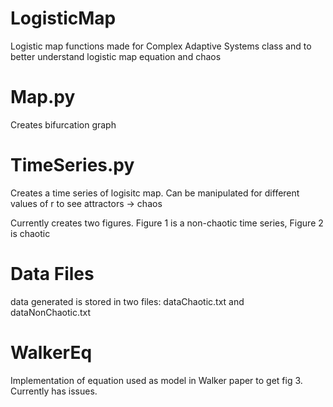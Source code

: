 # LogisticMap

Logistic map functions made for Complex Adaptive Systems class and to better understand logistic map equation and chaos

# Map.py

Creates bifurcation graph

# TimeSeries.py

Creates a time series of logisitc map. Can be manipulated for different values of r to see attractors -> chaos

Currently creates two figures. Figure 1 is a non-chaotic time series, Figure 2 is chaotic

# Data Files

data generated is stored in two files: dataChaotic.txt and dataNonChaotic.txt

# WalkerEq

Implementation of equation used as model in Walker paper to get fig 3. Currently has issues.
